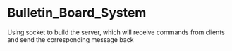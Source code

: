# Bulletin_Board_System

Using socket to build the server, which will receive commands from clients and send the corresponding message back
